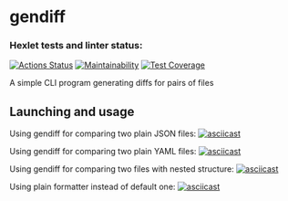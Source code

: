 # gendiff

### Hexlet tests and linter status:
[![Actions Status](https://github.com/farakos/python-project-50/workflows/hexlet-check/badge.svg)](https://github.com/farakos/python-project-50/actions)
[![Maintainability](https://api.codeclimate.com/v1/badges/95c653a282d382704a10/maintainability)](https://codeclimate.com/github/farakos/python-project-50/maintainability)
[![Test Coverage](https://api.codeclimate.com/v1/badges/95c653a282d382704a10/test_coverage)](https://codeclimate.com/github/farakos/python-project-50/test_coverage)

A simple CLI program generating diffs for pairs of files

## Launching and usage
Using gendiff for comparing two plain JSON files:
[![asciicast](https://asciinema.org/a/J2l1FamYS1tUNTQ3PlS22s6mK.svg)](https://asciinema.org/a/J2l1FamYS1tUNTQ3PlS22s6mK)

Using gendiff for comparing two plain YAML files:
[![asciicast](https://asciinema.org/a/23yQA3jetwxzYdASGljDp9V7r.svg)](https://asciinema.org/a/23yQA3jetwxzYdASGljDp9V7r)

Using gendiff for comparing two files with nested structure:
[![asciicast](https://asciinema.org/a/8f1GOw4SAOYMO4xIH8v5FX0y7.svg)](https://asciinema.org/a/8f1GOw4SAOYMO4xIH8v5FX0y7)

Using plain formatter instead of default one:
[![asciicast](https://asciinema.org/a/l50hcNnWNb20jJJNw7dGVYGKY.svg)](https://asciinema.org/a/l50hcNnWNb20jJJNw7dGVYGKY)
